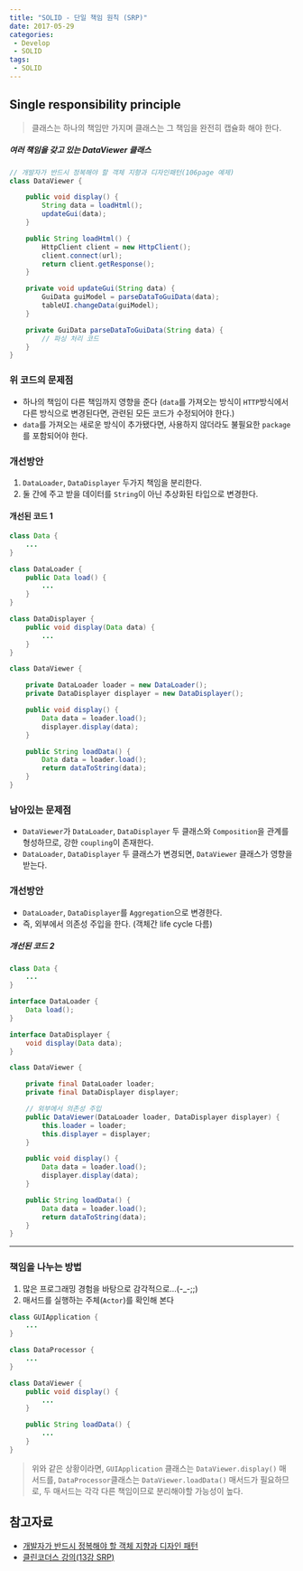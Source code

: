 ```yaml
---
title: "SOLID - 단일 책임 원칙 (SRP)"
date: 2017-05-29
categories:
 - Develop
 - SOLID
tags:
 - SOLID
---
```



## Single responsibility principle
> 클래스는 하나의 책임만 가지며 클래스는 그 책임을 완전히 캡슐화 해야 한다.


##### 여러 책임을 갖고 있는 DataViewer 클래스
```java
// 개발자가 반드시 정복해야 할 객체 지향과 디자인패턴(106page 예제)
class DataViewer {

    public void display() {
        String data = loadHtml();
        updateGui(data);
    }

    public String loadHtml() {
        HttpClient client = new HttpClient();
        client.connect(url);
        return client.getResponse();
    }

    private void updateGui(String data) {
        GuiData guiModel = parseDataToGuiData(data);
        tableUI.changeData(guiModel);
    }

    private GuiData parseDataToGuiData(String data) {
        // 파싱 처리 코드
    }
}
```

### 위 코드의 문제점
 - 하나의 책임이 다른 책임까지 영향을 준다 (`data`를 가져오는 방식이 `HTTP`방식에서 다른 방식으로 변경된다면, 관련된 모든 코드가 수정되어야 한다.)
 - `data`를 가져오는 새로운 방식이 추가됐다면, 사용하지 않더라도 불필요한 `package`를 포함되어야 한다.

### 개선방안
 1. `DataLoader`, `DataDisplayer` 두가지 책임을 분리한다.
 2. 둘 간에 주고 받을 데이터를 `String`이 아닌 추상화된 타입으로 변경한다.

#### 개선된 코드 1
```java
class Data {
    ...
}

class DataLoader {
    public Data load() {
        ...
    }
}

class DataDisplayer {
    public void display(Data data) {
        ...
    }
}

class DataViewer {

    private DataLoader loader = new DataLoader();
    private DataDisplayer displayer = new DataDisplayer();

    public void display() {
        Data data = loader.load();
        displayer.display(data);
    }

    public String loadData() {
        Data data = loader.load();
        return dataToString(data);
    }
}

```

### 남아있는 문제점
 - `DataViewer`가  `DataLoader`, `DataDisplayer` 두 클래스와 `Composition`을 관계를 형성하므로, 강한 `coupling`이 존재한다.
 - `DataLoader`, `DataDisplayer` 두 클래스가 변경되면, `DataViewer` 클래스가 영향을 받는다.

### 개선방안
 - `DataLoader`, `DataDisplayer`를 `Aggregation`으로 변경한다.
 - 즉, 외부에서 의존성 주입을 한다. (객체간 life cycle 다름) 

##### 개선된 코드 2
```java
class Data {
    ...
}

interface DataLoader {
    Data load();
}

interface DataDisplayer {
    void display(Data data);
}

class DataViewer {

    private final DataLoader loader;
    private final DataDisplayer displayer;

    // 외부에서 의존성 주입
    public DataViewer(DataLoader loader, DataDisplayer displayer) {
        this.loader = loader;
        this.displayer = displayer;
    }

    public void display() {
        Data data = loader.load();
        displayer.display(data);
    }

    public String loadData() {
        Data data = loader.load();
        return dataToString(data);
    }
}

```

---
### 책임을 나누는 방법
 1. 많은 프로그래밍 경험을 바탕으로 감각적으로...(-_-;;)
 2. 매서드를 실행하는 주체(`Actor`)를 확인해 본다

```java
class GUIApplication {
    ...
}

class DataProcessor {
    ...
}

class DataViewer {
    public void display() {
        ...
    }

    public String loadData() {
        ...
    }
}
```

> 위와 같은 상황이라면, `GUIApplication` 클래스는 `DataViewer.display()` 매서드를, `DataProcessor`클래스는 `DataViewer.loadData()` 매서드가 필요하므로, 두 매서드는 각각 다른 책임이므로 분리해야할 가능성이 높다.

## 참고자료
 - [개발자가 반드시 정복해야 할 객체 지향과 디자인 패턴](http://www.yes24.com/24/goods/9179120?scode=029)
 - [클린코더스 강의(13강 SRP)](https://www.youtube.com/watch?v=AdANHDp5dTM&t=1314s)
